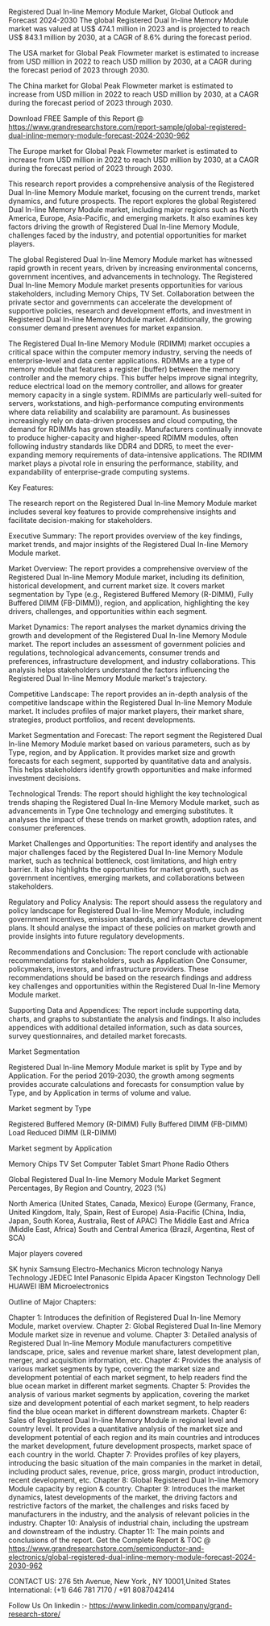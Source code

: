 Registered Dual In-line Memory Module Market, Global Outlook and Forecast 2024-2030
The global Registered Dual In-line Memory Module market was valued at US$ 474.1 million in 2023 and is projected to reach US$ 843.1 million by 2030, at a CAGR of 8.6% during the forecast period.

The USA market for Global Peak Flowmeter market is estimated to increase from USD million in 2022 to reach USD million by 2030, at a CAGR during the forecast period of 2023 through 2030.

The China market for Global Peak Flowmeter market is estimated to increase from USD million in 2022 to reach USD million by 2030, at a CAGR during the forecast period of 2023 through 2030.

Download FREE Sample of this Report @ https://www.grandresearchstore.com/report-sample/global-registered-dual-inline-memory-module-forecast-2024-2030-962

The Europe market for Global Peak Flowmeter market is estimated to increase from USD million in 2022 to reach USD million by 2030, at a CAGR during the forecast period of 2023 through 2030.

This research report provides a comprehensive analysis of the Registered Dual In-line Memory Module market, focusing on the current trends, market dynamics, and future prospects. The report explores the global Registered Dual In-line Memory Module market, including major regions such as North America, Europe, Asia-Pacific, and emerging markets. It also examines key factors driving the growth of Registered Dual In-line Memory Module, challenges faced by the industry, and potential opportunities for market players.

The global Registered Dual In-line Memory Module market has witnessed rapid growth in recent years, driven by increasing environmental concerns, government incentives, and advancements in technology. The Registered Dual In-line Memory Module market presents opportunities for various stakeholders, including Memory Chips, TV Set. Collaboration between the private sector and governments can accelerate the development of supportive policies, research and development efforts, and investment in Registered Dual In-line Memory Module market. Additionally, the growing consumer demand present avenues for market expansion.

The Registered Dual In-line Memory Module (RDIMM) market occupies a critical space within the computer memory industry, serving the needs of enterprise-level and data center applications. RDIMMs are a type of memory module that features a register (buffer) between the memory controller and the memory chips. This buffer helps improve signal integrity, reduce electrical load on the memory controller, and allows for greater memory capacity in a single system. RDIMMs are particularly well-suited for servers, workstations, and high-performance computing environments where data reliability and scalability are paramount. As businesses increasingly rely on data-driven processes and cloud computing, the demand for RDIMMs has grown steadily. Manufacturers continually innovate to produce higher-capacity and higher-speed RDIMM modules, often following industry standards like DDR4 and DDR5, to meet the ever-expanding memory requirements of data-intensive applications. The RDIMM market plays a pivotal role in ensuring the performance, stability, and expandability of enterprise-grade computing systems.

Key Features:

The research report on the Registered Dual In-line Memory Module market includes several key features to provide comprehensive insights and facilitate decision-making for stakeholders.

Executive Summary: The report provides overview of the key findings, market trends, and major insights of the Registered Dual In-line Memory Module market.

Market Overview: The report provides a comprehensive overview of the Registered Dual In-line Memory Module market, including its definition, historical development, and current market size. It covers market segmentation by Type (e.g., Registered Buffered Memory (R-DIMM), Fully Buffered DIMM (FB-DIMM)), region, and application, highlighting the key drivers, challenges, and opportunities within each segment.

Market Dynamics: The report analyses the market dynamics driving the growth and development of the Registered Dual In-line Memory Module market. The report includes an assessment of government policies and regulations, technological advancements, consumer trends and preferences, infrastructure development, and industry collaborations. This analysis helps stakeholders understand the factors influencing the Registered Dual In-line Memory Module market's trajectory.

Competitive Landscape: The report provides an in-depth analysis of the competitive landscape within the Registered Dual In-line Memory Module market. It includes profiles of major market players, their market share, strategies, product portfolios, and recent developments.

Market Segmentation and Forecast: The report segment the Registered Dual In-line Memory Module market based on various parameters, such as by Type, region, and by Application. It provides market size and growth forecasts for each segment, supported by quantitative data and analysis. This helps stakeholders identify growth opportunities and make informed investment decisions.

Technological Trends: The report should highlight the key technological trends shaping the Registered Dual In-line Memory Module market, such as advancements in Type One technology and emerging substitutes. It analyses the impact of these trends on market growth, adoption rates, and consumer preferences.

Market Challenges and Opportunities: The report identify and analyses the major challenges faced by the Registered Dual In-line Memory Module market, such as technical bottleneck, cost limitations, and high entry barrier. It also highlights the opportunities for market growth, such as government incentives, emerging markets, and collaborations between stakeholders.

Regulatory and Policy Analysis: The report should assess the regulatory and policy landscape for Registered Dual In-line Memory Module, including government incentives, emission standards, and infrastructure development plans. It should analyse the impact of these policies on market growth and provide insights into future regulatory developments.

Recommendations and Conclusion: The report conclude with actionable recommendations for stakeholders, such as Application One Consumer, policymakers, investors, and infrastructure providers. These recommendations should be based on the research findings and address key challenges and opportunities within the Registered Dual In-line Memory Module market.

Supporting Data and Appendices: The report include supporting data, charts, and graphs to substantiate the analysis and findings. It also includes appendices with additional detailed information, such as data sources, survey questionnaires, and detailed market forecasts.

Market Segmentation

Registered Dual In-line Memory Module market is split by Type and by Application. For the period 2019-2030, the growth among segments provides accurate calculations and forecasts for consumption value by Type, and by Application in terms of volume and value.

Market segment by Type

Registered Buffered Memory (R-DIMM)
Fully Buffered DIMM (FB-DIMM)
Load Reduced DIMM (LR-DIMM)

Market segment by Application

Memory Chips
TV Set
Computer
Tablet
Smart Phone
Radio
Others

Global Registered Dual In-line Memory Module Market Segment Percentages, By Region and Country, 2023 (%)

North America (United States, Canada, Mexico)
Europe (Germany, France, United Kingdom, Italy, Spain, Rest of Europe)
Asia-Pacific (China, India, Japan, South Korea, Australia, Rest of APAC)
The Middle East and Africa (Middle East, Africa)
South and Central America (Brazil, Argentina, Rest of SCA)

Major players covered

SK hynix
Samsung Electro-Mechanics
Micron technology
Nanya Technology
JEDEC
Intel
Panasonic
Elpida
Apacer
Kingston Technology
Dell
HUAWEI
IBM Microelectronics

Outline of Major Chapters:

Chapter 1: Introduces the definition of Registered Dual In-line Memory Module, market overview.
Chapter 2: Global Registered Dual In-line Memory Module market size in revenue and volume.
Chapter 3: Detailed analysis of Registered Dual In-line Memory Module manufacturers competitive landscape, price, sales and revenue market share, latest development plan, merger, and acquisition information, etc.
Chapter 4: Provides the analysis of various market segments by type, covering the market size and development potential of each market segment, to help readers find the blue ocean market in different market segments.
Chapter 5: Provides the analysis of various market segments by application, covering the market size and development potential of each market segment, to help readers find the blue ocean market in different downstream markets.
Chapter 6: Sales of Registered Dual In-line Memory Module in regional level and country level. It provides a quantitative analysis of the market size and development potential of each region and its main countries and introduces the market development, future development prospects, market space of each country in the world.
Chapter 7: Provides profiles of key players, introducing the basic situation of the main companies in the market in detail, including product sales, revenue, price, gross margin, product introduction, recent development, etc.
Chapter 8: Global Registered Dual In-line Memory Module capacity by region & country.
Chapter 9: Introduces the market dynamics, latest developments of the market, the driving factors and restrictive factors of the market, the challenges and risks faced by manufacturers in the industry, and the analysis of relevant policies in the industry.
Chapter 10: Analysis of industrial chain, including the upstream and downstream of the industry.
Chapter 11: The main points and conclusions of the report.
Get the Complete Report & TOC @ https://www.grandresearchstore.com/semiconductor-and-electronics/global-registered-dual-inline-memory-module-forecast-2024-2030-962

CONTACT US:
276 5th Avenue, New York , NY 10001,United States
International: (+1) 646 781 7170 / +91 8087042414

Follow Us On linkedin :- https://www.linkedin.com/company/grand-research-store/
